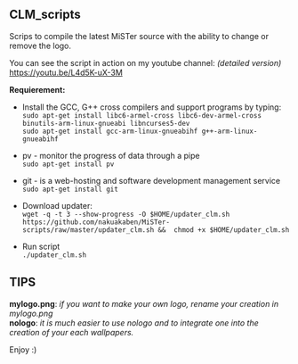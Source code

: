 CLM_scripts
---
Scrips to compile the latest MiSTer source with the ability to change or remove the logo. 
  
You can see the script in action on my youtube channel: *(detailed version)*
https://youtu.be/L4d5K-uX-3M  

**Requierement:**
* Install the GCC, G++ cross compilers and support programs by typing:  
  `sudo apt-get install libc6-armel-cross libc6-dev-armel-cross binutils-arm-linux-gnueabi libncurses5-dev`  
  `sudo apt-get install gcc-arm-linux-gnueabihf g++-arm-linux-gnueabihf` 
    
* pv - monitor the progress of data through a pipe  
  `sudo apt-get install pv`  
    
* git - is a web-hosting and software development management service   
  `sudo apt-get install git`  
  
* Download updater:  
`wget -q -t 3 --show-progress -O $HOME/updater_clm.sh https://github.com/nakuakaben/MiSTer-scripts/raw/master/updater_clm.sh &&  chmod +x $HOME/updater_clm.sh`
  
* Run script  
  `./updater_clm.sh`  
 
 ## TIPS  
  **mylogo.png**: *if you want to make your own logo, rename your creation in mylogo.png*  
  **nologo**: *it is much easier to use nologo and to integrate one into the creation of your each wallpapers.* 
 
 Enjoy :)

